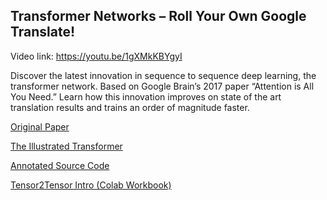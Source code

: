 ## Transformer Networks – Roll Your Own Google Translate!

Video link: https://youtu.be/1gXMkKBYgyI

Discover the latest innovation in sequence to sequence deep learning, the transformer network. Based on Google Brain’s 2017 paper “Attention is All You Need.” Learn how this innovation improves on state of the art translation results and trains an order of magnitude faster.

[Original Paper](https://arxiv.org/abs/1706.03762)

[The Illustrated Transformer](http://jalammar.github.io/illustrated-transformer/)

[Annotated Source Code](http://nlp.seas.harvard.edu/2018/04/03/attention.html)

[Tensor2Tensor Intro (Colab Workbook)](https://colab.research.google.com/github/tensorflow/tensor2tensor/blob/master/tensor2tensor/notebooks/hello_t2t.ipynb)